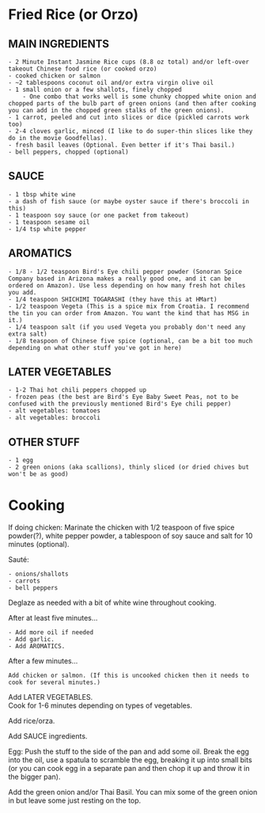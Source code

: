 # Fried Rice (or Orzo)  
   
## MAIN INGREDIENTS   

    - 2 Minute Instant Jasmine Rice cups (8.8 oz total) and/or left-over takeout Chinese food rice (or cooked orzo)
    - cooked chicken or salmon  
    - ~2 tablespoons coconut oil and/or extra virgin olive oil
    - 1 small onion or a few shallots, finely chopped
        - One combo that works well is some chunky chopped white onion and chopped parts of the bulb part of green onions (and then after cooking you can add in the chopped green stalks of the green onions).
    - 1 carrot, peeled and cut into slices or dice (pickled carrots work too)
    - 2-4 cloves garlic, minced (I like to do super-thin slices like they do in the movie Goodfellas).  
    - fresh basil leaves (Optional. Even better if it's Thai basil.)
    - bell peppers, chopped (optional)
  
## SAUCE  
	- 1 tbsp white wine
	- a dash of fish sauce (or maybe oyster sauce if there's broccoli in this)  
	- 1 teaspoon soy sauce (or one packet from takeout)  
	- 1 teaspoon sesame oil  
	- 1/4 tsp white pepper
	  
## AROMATICS  
    - 1/8 - 1/2 teaspoon Bird's Eye chili pepper powder (Sonoran Spice Company based in Arizona makes a really good one, and it can be ordered on Amazon). Use less depending on how many fresh hot chiles you add. 
	- 1/4 teaspoon SHICHIMI TOGARASHI (they have this at HMart)  
    - 1/2 teaspoon Vegeta (This is a spice mix from Croatia. I recommend the tin you can order from Amazon. You want the kind that has MSG in it.)  
    - 1/4 teaspoon salt (if you used Vegeta you probably don't need any extra salt)  
	- 1/8 teaspoon of Chinese five spice (optional, can be a bit too much depending on what other stuff you've got in here)          
  
## LATER VEGETABLES  
    - 1-2 Thai hot chili peppers chopped up
    - frozen peas (the best are Bird's Eye Baby Sweet Peas, not to be confused with the previously mentioned Bird's Eye chili pepper)
    - alt vegetables: tomatoes
    - alt vegetables: broccoli
  
## OTHER STUFF
    - 1 egg 
    - 2 green onions (aka scallions), thinly sliced (or dried chives but won't be as good)
  
# Cooking  
  
If doing chicken: Marinate the chicken with 1/2 teaspoon of five spice powder(?), white pepper powder, a tablespoon of soy sauce and salt for 10 minutes (optional).
  
Sauté:  

    - onions/shallots
    - carrots
    - bell peppers
      
Deglaze as needed with a bit of white wine throughout cooking.      
      
After at least five minutes…  
      
	- Add more oil if needed
	- Add garlic.  
	- Add AROMATICS.  
      
After a few minutes…

	Add chicken or salmon. (If this is uncooked chicken then it needs to cook for several minutes.)  
  
Add LATER VEGETABLES.  
Cook for 1-6 minutes depending on types of vegetables.  
  
Add rice/orza.  
  
Add SAUCE ingredients.  
  
Egg: Push the stuff to the side of the pan and add some oil. Break the egg into the oil, use a spatula to scramble the egg, breaking it up into small bits (or you can cook egg in a separate pan and then chop it up and throw it in the bigger pan).  
  
Add the green onion and/or Thai Basil. You can mix some of the green onion in but leave some just resting on the top.
